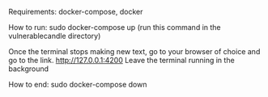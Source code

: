 Requirements: docker-compose, docker

How to run:
sudo docker-compose up (run this command in the vulnerablecandle directory)

Once the terminal stops making new text, go to your browser of choice and go to the link.
http://127.0.0.1:4200
Leave the terminal running in the background

How to end: sudo docker-compose down


